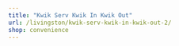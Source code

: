 ```yaml
---
title: "Kwik Serv Kwik In Kwik Out"
url: /livingston/kwik-serv-kwik-in-kwik-out-2/
shop: convenience
---
```

